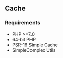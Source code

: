 ## Cache ##

### Requirements ###

- PHP >=7.0
- 64-bit PHP
- PSR-16 Simple Cache
- SimpleComplex Utils

